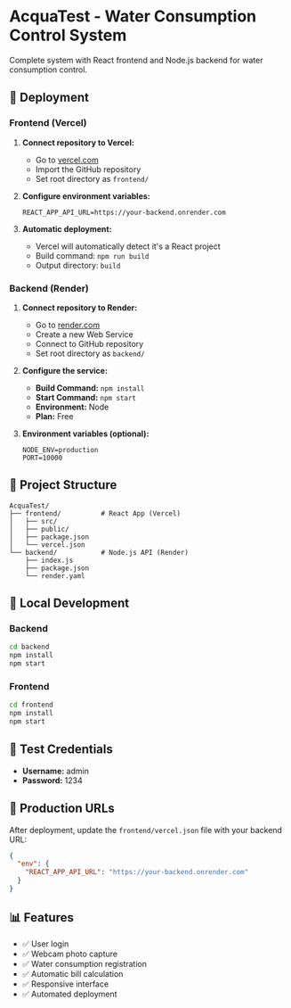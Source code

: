 # AcquaTest - Water Consumption Control System

Complete system with React frontend and Node.js backend for water consumption control.

## 🚀 Deployment

### Frontend (Vercel)

1. **Connect repository to Vercel:**
   - Go to [vercel.com](https://vercel.com)
   - Import the GitHub repository
   - Set root directory as `frontend/`

2. **Configure environment variables:**
   ```
   REACT_APP_API_URL=https://your-backend.onrender.com
   ```

3. **Automatic deployment:**
   - Vercel will automatically detect it's a React project
   - Build command: `npm run build`
   - Output directory: `build`

### Backend (Render)

1. **Connect repository to Render:**
   - Go to [render.com](https://render.com)
   - Create a new Web Service
   - Connect to GitHub repository
   - Set root directory as `backend/`

2. **Configure the service:**
   - **Build Command:** `npm install`
   - **Start Command:** `npm start`
   - **Environment:** Node
   - **Plan:** Free

3. **Environment variables (optional):**
   ```
   NODE_ENV=production
   PORT=10000
   ```

## 📁 Project Structure

```
AcquaTest/
├── frontend/          # React App (Vercel)
│   ├── src/
│   ├── public/
│   ├── package.json
│   └── vercel.json
└── backend/           # Node.js API (Render)
    ├── index.js
    ├── package.json
    └── render.yaml
```

## 🔧 Local Development

### Backend
```bash
cd backend
npm install
npm start
```

### Frontend
```bash
cd frontend
npm install
npm start
```

## 📝 Test Credentials

- **Username:** admin
- **Password:** 1234

## 🔗 Production URLs

After deployment, update the `frontend/vercel.json` file with your backend URL:

```json
{
  "env": {
    "REACT_APP_API_URL": "https://your-backend.onrender.com"
  }
}
```

## 📊 Features

- ✅ User login
- ✅ Webcam photo capture
- ✅ Water consumption registration
- ✅ Automatic bill calculation
- ✅ Responsive interface
- ✅ Automated deployment 